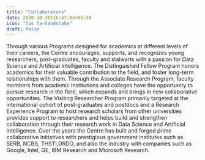 ```yaml
---
title: "Collaborators"
date: 2020-10-30T16:47:03+05:30
icon: "fas fa-handshake"
draft: false
---
```

Through various Programs designed for academics at different levels of their careers, the Centre encourages, supports, and recognizes young researchers, post-graduates, faculty and stalwarts with a passion for Data Science and Artificial Intelligence. The Distinguished Fellow Program honors academics for their valuable contribution to the field, and foster long-term relationships with them. Through the Associate Research Program, faculty members from academic institutions and colleges have the opportunity to pursue research in the field, which expands and brings in new collaborative opportunities. The Visiting Researcher Program primarily targeted at the international cohort of post-graduates and postdocs and a Research Experience Program to host research scholars from other universities provides support to researchers and helps build and strengthen collaboration through their research work in Data Science and Artificial Intelligence.
Over the years the Centre has built and forged prime collaborative initiatives with prestigious government institutes such as SERB, NCBS, THSTI,DRDO, and also the industry with companies such as Google, Intel, GE, IBM Research and Microsoft Research.
